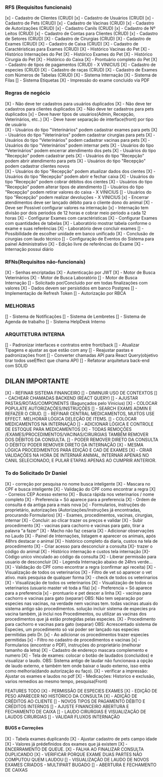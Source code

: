 ### RFS (Requisitos funcionais)

[x] - Cadastro de Clientes (CRUD)
[x] - Cadastro de Usuários (CRUD)
[x] - Cadastro de Pets (CRUD)
[x] - Cadastro de Vacinas (CRUD)
[x] - Cadastro de Autorizações (CRUD)
[x] - Cadastro Canils (CRUD)
[x] - Cadastro de Nº Leitos (CRUD)
[x] - Cadastro de Contas para Clientes (CRUD)
[x] - Cadastro de Setores (CRUD)
[X] - Cadastro de Cirurgias (CRUD)
[X] - Cadastro de Exames (CRUD)
[X] - Cadastro de Caixa (CRUD)
[X] - Cadastro de Caractéristicas para Exames (CRUD)
[X] - Histórico Vacinas do Pet
[X] - Histórico Internações do Pet
[X] - Histórico Exames do Pet
[X] - Histórico Cirurgia do Pet
[X] - Histórico do Caixa
[X] - Prontuário completo do Pet
[X] - Cadastro de tipos de pagamentos (CRUD) - X VINICIUS
[X] - Cadastro de especies (CRUD)
[X] - Cadastro de raças (CRUD)
[X] - Cadastro de Exames com Números de Tabelas (CRUD)
[X] - Sistema Internação
[X] - Sistema de Filas
[] - Sistema Etiquetas
[X] - Impressão do exame concluido via PDF

### Regras de negócio

[X] - Não deve ter cadastros para usuários duplicados
[X] - Não deve ter cadastros para clientes duplicados
[X] - Não deve ter cadastros para pets duplicados
[x] - Deve haver tipos de usuários(Admin, Recepção, Veterinários, etc..)
[X] - Deve haver separação de interface(front) por tipo de usuário  
[X] - Usuários do tipo "Veterinários" podem cadastrar exames para pets
[X] - Usuários do tipo "Veterinários" podem cadastrar cirurgias para pets
[X] - Usuários do tipo "Veterinários" podem cadastrar vacinas para pets
[X] - Usuários do tipo "Veterinários" podem internar pets
[X] - Usuários do tipo "Veterinários" podem encerrar atendimento dos pets
[X] - Usuários do tipo "Recepção" podem cadastrar pets
[X] - Usuários do tipo "Recepção" podem abrir atendimento para pets
[X] - Usuários do tipo "Recepção" podem cadastrar clientes novos  
[X] - Usuários do tipo "Recepção" podem atualizar dados dos cientes
[X] - Usuários do tipo "Recepção" podem abrir e fechar caixa
[X] - Usuários do tipo "Recepção" podem cobrar débitos dos cientes
[X] - Usuários do tipo "Recepção" podem alterar tipos de atendimento
[] - Usuários do tipo "Recepção" podem retirar valores do caixa - X VINICIUS
[] - Usuários do tipo "Recepção" podem realizar devoluções - X VINICIUS
[x] - Encerrar atendimentos deve ser lançado débito para o cliente dono do animal
[X] - Deve ser Possivel configurar valores na internação
[x] - Internação tem divisão por dois periodos de 12 horas e cobrar meio periodo a cada 12 horas
[X] - Configurar Exames com caractéristicas
[X] - Configurar Exames com quantidades de tabelas
[X] - Laboratório mostrar tabela conforme o exame e suas referências
[X] - Laboratório deve concluir exames
[] - Possibilidade de escolher unidade em banco unificado
[X] - Conclusão de cirurgias com laudo técnico
[] - Configuração de Eventos do Sistema para painel Administrativo
[X] - Edição livre de referências do Exame
[X] - Internação possui diário

### RFNs(Requisitos não-funcionais)

[X] - Senhas encriptadas
[X] - Autenticação por JWT
[X] - Motor de Busca Veterinários
[X] - Motor de Busca Laboratório
[] - Motor de Busca Internação
[] - Solicitado por/Concluido por em todas finalizações com valores
[X] - Dados devem ser persistidos em banco Postgres
[] - Implementação de Refresh Token
[] - Autorização por RBCA

### MELHORIAS

[] - Sistema de Notificações
[] - Sistema de Lembretes
[] - Sistema de Agenda de trabalho
[] - Sistema HelpDesk Interno

### ARQUITETURA INTERNA

[] - Padronizar interfaces e contratos entre front/back
[] - Atualizar Tipagens e ajustar as que estão com any
[] - Reajustar pastas e padronizações front
[] - Converter chamadas API para React Query(objetivo tirar todos useEffect que chama API)
[] - Refatorar arquitetura back-end com SOLID

## DILAN IMPORTANTE

[X] - REFINAR SISTEMA FINANCEIRO
[] - DIMINUIR USO DE CONTEXTOS
[] - CACHEAR CHAMADAS BACKEND (REACT QUERY)
[] - AJUSTAR PASTAS/ROTAS/COMPONENTS (Bagunçados pelo Vinicius)
[X] - COLOCAR POPULATE AUTORIZAÇÕES/INSTRUÇÕES
[] - SEARCH EXAMS ADMIN E REFAZER O CRUD.
[] - REFINAR CENTRAL MEDICAMENTOS, MUITOS USE EFFECT. MELHORAR LÓGICA DELEÇÃO DE ITEMS.
[] - COLOCAR MEDICAMENTOS NA INTERNAÇÃO
[] - ADICIONAR LÓGICA E CONTROLE DE ESTOQUE PARA MEDICAMENTOS
[X] - TODAS REMOÇÕES /EXAMES/PROCEDIMENTOS/VACINAS/CIRURGIAS TAMBÉM REMOVER DOS DÉBITOS DA CONSULTA.
[] - PODER REMOVER DIRETO DA CONSULTA O DÉBITO/ PODER REMOVER DIRETO DA INTERNAÇÃO
[X] - MESMA LÓGICA PROCEDIMENTOS PARA EDIÇÃO E CAD DE EXAMES
[X] - CRIAR VALIDAÇÕES NA HORA DE INTERNAR ANIMAL, INTERNAR APENAS NO CANIL SELECIONADO, E PULAR ETAPAS APENAS AO CUMPRIR ANTERIOR.



### To do Solicitado Dr Daniel

[X] - correção por pesquisa no nome busca inteligente
[X] - Mascara no CPF e busca inteligente
[X] - Validação do CPF como encontrar a regra
[X] - Correios CEP Acesso externo
[X] - Busca rápida nos veterinarios / nome completo
[X] - Preferencia = Só aparece para a preferencia
[X] - Ordem de consulta é da antiga para a mais nova
[x] - Formularios, instruções do proprietário, autorizações (Autorizações/instruções já encontradas, procurando Formularios)
[X] - Exames, procedimentos, vacinas, cirurgias, internar
[X] - Concluir: ao clicar trazer os preços e validar
[X] - Subir procedimento
[X] - vacinas para cachorro e vacinas para gato, tirar a palavra "a fazer"
[X] - Macho não faz cesaria
[X] - Adicionar observações no Laudo
[X] - Painel de Internações, listagem e aparecer os animais, após 48hrs destacar o animal
[X] - histórico completo da diaria, custos na tela de procedimento
[X] - Criar acesso para desconcluir a consulta
[X]- trazer o código do animal
[X] - Histórico internação e custos tela internação
[X]- Código unico vinculado ao código da consulta
[X] - Liberar permissão para usuario de desconcluir
[X] - Legenda Internação abaixo de 24hrs verde...
[X] - Validação do CPF como encontrar a regra (confirmar api receita)
[X] - Visualização de todos os veterinarios
[X] - Filtro de vet só aparecer o vet ativo. mais pesquisa de qualquer forma
[X] - check de todos os veterinarios
[X] - Visualização de todos os veterinarios
[X] - Visualização de todos os veterinarios (usuario master vê toda a fila)
[x] - Preferencia = Só aparece para a preferencia
[x] - prontuario e pet descer a linha
[X] - vacinas para cachorro e vacinas para gato (separar)
OBS: Não tem separação por especies nas vacinas, na verdade nem vacinas tem.
todas vacinas atuais do sistema antigo são procedimentos. solução incluir sistema de especies pra vacina também, já inclui nos Procedimentos, ou utilizar as vacinas dos procedimentos que já estão protegidas pelas especies.
[X] - Procedimento para cachorro e vacinas para gato (separar)
OBS: Acrescentado sistema de Especies, um procedimento só vai poder ser lançado nas especies permitidas pelo Dr.
[x] - Ao adicionar os procedimentos trazer especies permitidas
[x] - Filtro no cadastro de procedimentos e vacinas
[x] - Formularios (encontrar o PDF), instruções do proprietário (melhorar tamanho da letra)
[X] - Cadastro de endereço mascara complemento e numero
[X] - Tela de exames: colocar o botão de laudados (concluidos) e visualizar o laudo.
OBS: Sistema antigo de laudar não funcionava a opção de laudo externo, e também tem onde baixar o laudo externo, isso entra como melhoria(dando autorização eu faço).
[X] - verificar a impressão: Ajustar os exames e laudos no pdf
[X] - Medicações: Historico e exclusão, varios remedios ao mesmo tempo, pesquisa(Front)


FEATURES TODO
[X] - PERMISSÃO DE ESPECIES EXAMES 
[X] - EDIÇÃO DE PESO APARECER NO HISTÓRICO DA CONSULTA
[X] - ADIÇÃO DE CRÉDITOS AO CLIENTE
[] - NOVOS TIPOS DE PAGAMENTO DÉBITO E CRÉDITOS INTERNOS
[] - AJUSTE FINANCEIRO ABERTURA E FECHAMENTO DE CAIXA
[] - LAUDO CIRURGIAS E VISUALIZAÇÃO DE LAUDOS CIRURGIAS
[] - VALIDAR FLUXOS INTERNAÇÃO
#### BUGS e Correções

[X] - Tabela exames duplicando
[X] - Ajustar cadastro de pets campo idade
[X] - Valores já prédefinidos dos exames que já existem
[X] - ENCERRAMENTO DE QUEUE.
[X] - FALHA AO FINALIZAR CONSULTA DUPLICANDO
[X] - VERIFICAR PORQUE EXAME DUAS PARTES NÃO COMPUTOU QUEM LAUDOU
[] - VISUALIZAÇÃO DE LAUDO DE NOVOS EXAMES CRIADOS - MULTIPART BUGADO
[] - ABERTURA E FECHAMENTO DE CAIXAS
